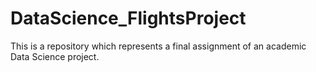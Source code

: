 # DataScience_FlightsProject
This is a repository which represents a final assignment of an academic Data Science project.
